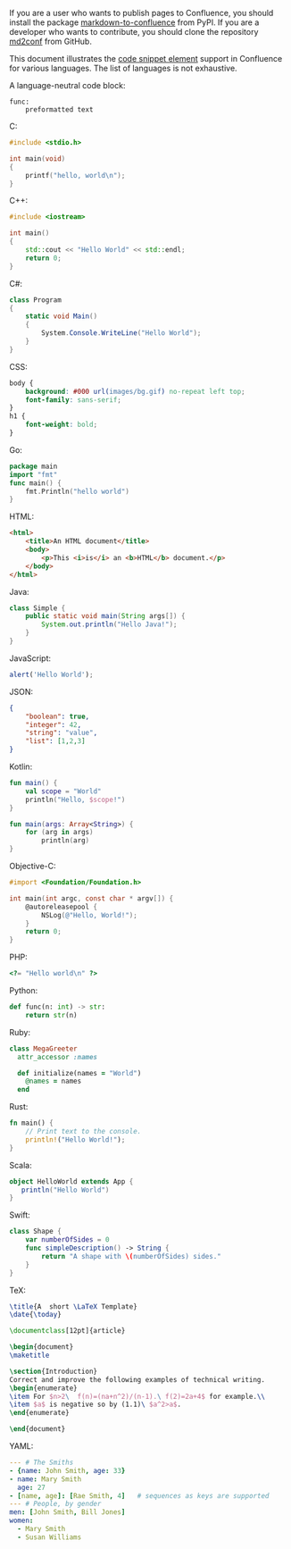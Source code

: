 <!-- confluence-page-id: 1966098 -->

If you are a user who wants to publish pages to Confluence, you should install the package [markdown-to-confluence](https://pypi.org/project/markdown-to-confluence/) from PyPI. If you are a developer who wants to contribute, you should clone the repository [md2conf](https://github.com/hunyadi/md2conf) from GitHub.

This document illustrates the [code snippet element](https://support.atlassian.com/confluence-cloud/docs/insert-elements-into-a-page/#Code-snippet) support in Confluence for various languages. The list of languages is not exhaustive.

A language-neutral code block:

```
func:
    preformatted text
```

C:

```c
#include <stdio.h>

int main(void)
{
    printf("hello, world\n");
}
```

C++:

```cpp
#include <iostream>

int main()
{
    std::cout << "Hello World" << std::endl;
    return 0;
}
```

C#:

```csharp
class Program
{
    static void Main()
    {
        System.Console.WriteLine("Hello World");
    }
}
```

CSS:

```css
body {
    background: #000 url(images/bg.gif) no-repeat left top;
    font-family: sans-serif;
}
h1 {
    font-weight: bold;
}
```

Go:

```go
package main
import "fmt"
func main() {
    fmt.Println("hello world")
}
```

HTML:

```html
<html>
    <title>An HTML document</title>
    <body>
        <p>This <i>is</i> an <b>HTML</b> document.</p>
    </body>
</html>
```

Java:

```java
class Simple {
    public static void main(String args[]) {
        System.out.println("Hello Java!");
    }
}
```

JavaScript:

```javascript
alert('Hello World');
```

JSON:

```json
{
    "boolean": true,
    "integer": 42,
    "string": "value",
    "list": [1,2,3]
}
```

Kotlin:

```kotlin
fun main() {
    val scope = "World"
    println("Hello, $scope!")
}

fun main(args: Array<String>) {
    for (arg in args)
        println(arg)
}
```

Objective-C:

```objectivec
#import <Foundation/Foundation.h>

int main(int argc, const char * argv[]) {
    @autoreleasepool {
        NSLog(@"Hello, World!");
    }
    return 0;
}
```

PHP:

```php
<?= "Hello world\n" ?>
```

Python:

```python
def func(n: int) -> str:
    return str(n)
```

Ruby:

```ruby
class MegaGreeter
  attr_accessor :names

  def initialize(names = "World")
    @names = names
  end
```

Rust:

```rust
fn main() {
    // Print text to the console.
    println!("Hello World!");
}
```

Scala:

```scala
object HelloWorld extends App {
   println("Hello World")
}
```

Swift:

```swift
class Shape {
    var numberOfSides = 0
    func simpleDescription() -> String {
        return "A shape with \(numberOfSides) sides."
    }
}
```

TeX:

```tex
\title{A  short \LaTeX Template}
\date{\today}

\documentclass[12pt]{article}

\begin{document}
\maketitle

\section{Introduction}
Correct and improve the following examples of technical writing.
\begin{enumerate}
\item For $n>2\  f(n)=(na+n^2)/(n-1).\ f(2)=2a+4$ for example.\\
\item $a$ is negative so by (1.1)\ $a^2>a$.
\end{enumerate}

\end{document}
```

YAML:

```yaml
--- # The Smiths
- {name: John Smith, age: 33}
- name: Mary Smith
  age: 27
- [name, age]: [Rae Smith, 4]   # sequences as keys are supported
--- # People, by gender
men: [John Smith, Bill Jones]
women:
  - Mary Smith
  - Susan Williams
```

